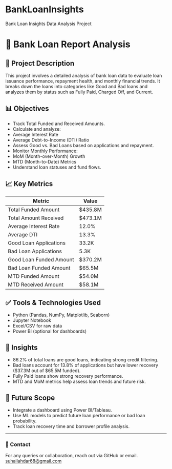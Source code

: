 # BankLoanInsights
Bank Loan Insights Data Analysis Project
# 🏦 Bank Loan Report Analysis

## 📌 Project Description

This project involves a detailed analysis of bank loan data to evaluate loan issuance performance, repayment health, and monthly financial trends. It breaks down the loans into categories like Good and Bad loans and analyzes them by status such as Fully Paid, Charged Off, and Current.

## 📊 Objectives

- Track Total Funded and Received Amounts.
- Calculate and analyze:
- Average Interest Rate
- Average Debt-to-Income (DTI) Ratio
- Assess Good vs. Bad Loans based on applications and repayment.
- Monitor Monthly Performance:
- MoM (Month-over-Month) Growth
- MTD (Month-to-Date) Metrics
- Understand loan statuses and fund flows.

## 📈 Key Metrics

| Metric                        | Value     |
|-------------------------------|-----------|
| Total Funded Amount           | $435.8M   |
| Total Amount Received         | $473.1M   |
| Average Interest Rate         | 12.0%     |
| Average DTI                   | 13.3%     |
| Good Loan Applications        | 33.2K     |
| Bad Loan Applications         | 5.3K      |
| Good Loan Funded Amount       | $370.2M   |
| Bad Loan Funded Amount        | $65.5M    |
| MTD Funded Amount             | $54.0M    |
| MTD Received Amount           | $58.1M    |


## ✅ Tools & Technologies Used

- Python (Pandas, NumPy, Matplotlib, Seaborn)
- Jupyter Notebook
- Excel/CSV for raw data
- Power BI (optional for dashboards)

## 📢 Insights

- 86.2% of total loans are good loans, indicating strong credit filtering.
- Bad loans account for 13.8% of applications but have lower recovery ($37.3M out of $65.5M funded).
- Fully Paid loans show strong recovery performance.
- MTD and MoM metrics help assess loan trends and future risk.

## 📌 Future Scope

- Integrate a dashboard using Power BI/Tableau.
- Use ML models to predict future loan performance or bad loan probability.
- Track loan recovery time and borrower profile analysis.

---

### 📧 Contact

For any queries or collaboration, reach out via GitHub or email.
suhailahdar68@gmail.com




